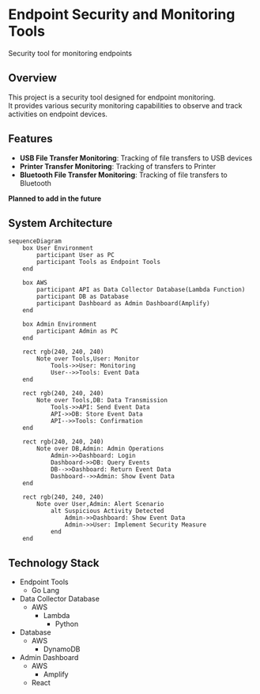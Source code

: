 # Endpoint Security and Monitoring Tools
Security tool for monitoring endpoints

## Overview
This project is a security tool designed for endpoint monitoring.  
It provides various security monitoring capabilities to observe and track activities on endpoint devices.

## Features
- **USB File Transfer Monitoring**: Tracking of file transfers to USB devices
- **Printer Transfer Monitoring**: Tracking of transfers to Printer
- **Bluetooth File Transfer Monitoring**: Tracking of file transfers to Bluetooth

**Planned to add in the future**

## System Architecture
```mermaid
sequenceDiagram
    box User Environment
        participant User as PC
        participant Tools as Endpoint Tools
    end

    box AWS
        participant API as Data Collector Database(Lambda Function)
        participant DB as Database
        participant Dashboard as Admin Dashboard(Amplify)
    end

    box Admin Environment
        participant Admin as PC 
    end

    rect rgb(240, 240, 240)
        Note over Tools,User: Monitor
            Tools->>User: Monitoring
            User-->>Tools: Event Data
    end
    
    rect rgb(240, 240, 240)
        Note over Tools,DB: Data Transmission
            Tools->>API: Send Event Data
            API->>DB: Store Event Data
            API-->>Tools: Confirmation
    end

    rect rgb(240, 240, 240)
        Note over DB,Admin: Admin Operations
            Admin->>Dashboard: Login
            Dashboard->>DB: Query Events
            DB-->>Dashboard: Return Event Data
            Dashboard-->>Admin: Show Event Data 
    end
    
    rect rgb(240, 240, 240)
        Note over User,Admin: Alert Scenario
            alt Suspicious Activity Detected
                Admin->>Dashboard: Show Event Data
                Admin->>User: Implement Security Measure
            end
    end
```

## Technology Stack
- Endpoint Tools
    - Go Lang
- Data Collector Database
    - AWS
        - Lambda
            - Python
- Database
    - AWS
        - DynamoDB
- Admin Dashboard
    - AWS
        - Amplify
    - React
